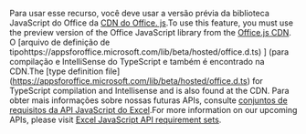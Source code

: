 <span data-ttu-id="bd733-101">Para usar esse recurso, você deve usar a versão prévia da biblioteca JavaScript do Office da [CDN do Office. js](https://appsforoffice.microsoft.com/lib/beta/hosted/office.js).</span><span class="sxs-lookup"><span data-stu-id="bd733-101">To use this feature, you must use the preview version of the Office JavaScript library from the [Office.js CDN](https://appsforoffice.microsoft.com/lib/beta/hosted/office.js).</span></span> <span data-ttu-id="bd733-102">O [arquivo de definição de tipohttps://appsforoffice.microsoft.com/lib/beta/hosted/office.d.ts) ] (para compilação e IntelliSense do TypeScript e também é encontrado na CDN.</span><span class="sxs-lookup"><span data-stu-id="bd733-102">The [type definition file] (https://appsforoffice.microsoft.com/lib/beta/hosted/office.d.ts) for TypeScript compilation and Intellisense and is also found at the CDN.</span></span> <span data-ttu-id="bd733-103">Para obter mais informações sobre nossas futuras APIs, consulte [conjuntos de requisitos da API JavaScript do Excel](../reference/requirement-sets/excel-api-requirement-sets.md#excel-javascript-preview-apis).</span><span class="sxs-lookup"><span data-stu-id="bd733-103">For more information on our upcoming APIs, please visit [Excel JavaScript API requirement sets](../reference/requirement-sets/excel-api-requirement-sets.md#excel-javascript-preview-apis).</span></span>